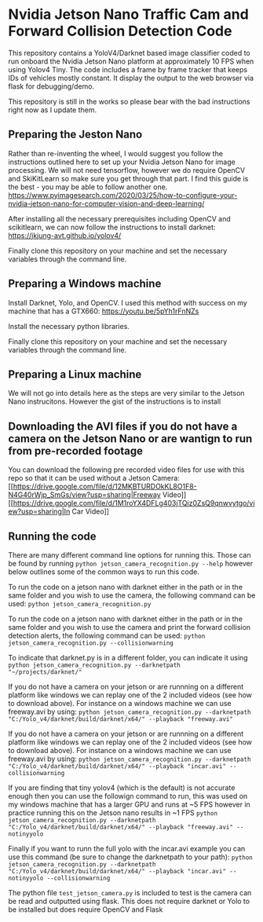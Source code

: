 # Nvidia Jetson Nano Traffic Cam and Forward Collision Detection Code

This repository contains a YoloV4/Darknet based image classifier coded to run onboard the Nvidia Jetson Nano platform at approximately 10 FPS when using Yolov4 Tiny. The code includes a frame by frame tracker that keeps IDs of vehicles mostly constant. It display the output to the web browser via flask for debugging/demo.

This repository is still in the works so please bear with the bad instructions right now as I update them.

## Preparing the Jeston Nano
Rather than re-inventing the wheel, I would suggest you follow the instructions outlined here to set up your Nvidia Jetson Nano for image processing. We will not need tensorflow, however we do require OpenCV and SkiKitLearn so make sure you get through that part. I find this guide is the best - you may be able to follow another one. https://www.pyimagesearch.com/2020/03/25/how-to-configure-your-nvidia-jetson-nano-for-computer-vision-and-deep-learning/

After installing all the necessary prerequisites including OpenCV and scikitlearn, we can now follow the instructions to install darknet:
https://jkjung-avt.github.io/yolov4/

Finally clone this repository on your machine and set the necessary variables through the command line. 

## Preparing a Windows machine
Install Darknet, Yolo, and OpenCV. I used this method with success on my machine that has a GTX660: https://youtu.be/5pYh1rFnNZs

Install the necessary python libraries.

Finally clone this repository on your machine and set the necessary variables through the command line.

## Preparing a Linux machine
We will not go into details here as the steps are very similar to the Jetson Nano instrucitons. However the gist of the instructions is to install 

## Downloading the AVI files if you do not have a camera on the Jetson Nano or are wantign to run from pre-recorded footage

You can download the following pre recorded video files for use with this repo so that it can be used without a Jetson Camera:
[[https://drive.google.com/file/d/12MKBTURDOkKL8O1F8-N4G40rWjp_SmGs/view?usp=sharing|Freeway Video]]
[[https://drive.google.com/file/d/1M1roYX4DFLg403jTQiz0ZsQ9qnwvytgo/view?usp=sharing|In Car Video]]

## Running the code
There are many different command line options for running this. Those can be found by running `python jetson_camera_recognition.py --help` however below outlines some of the common ways to run this code.

To run the code on a jetson nano with darknet either in the path or in the same folder and you wish to use the camera, the following command can be used: `python jetson_camera_recognition.py`

To run the code on a jetson nano with darknet either in the path or in the same folder and you wish to use the camera and print the forward collision detection alerts, the following command can be used: `python jetson_camera_recognition.py --collisionwarning`

To indicate that darknet.py is in a different folder, you can indicate it using `python jetson_camera_recognition.py --darknetpath "~/projects/darknet/"`

If you do not have a camera on your jetson or are runnning on a different platform like windows we can replay one of the 2 included videos (see how to download above). For instance on a windows machine we can use freeway.avi by using: `python jetson_camera_recognition.py --darknetpath "C:/Yolo_v4/darknet/build/darknet/x64/" --playback "freeway.avi"`
 
If you do not have a camera on your jetson or are runnning on a different platform like windows we can replay one of the 2 included videos (see how to download above). For instance on a windows machine we can use freeway.avi by using: `python jetson_camera_recognition.py --darknetpath "C:/Yolo_v4/darknet/build/darknet/x64/" --playback "incar.avi" --collisionwarning`
 
If you are finding that tiny yolov4 (which is the default) is not accurate enough then you can use the followign command to run, this was used on my windows machine that has a larger GPU and runs at ~5 FPS however in practice running this on the Jetson nano results in ~1 FPS `python jetson_camera_recognition.py --darknetpath "C:/Yolo_v4/darknet/build/darknet/x64/" --playback "freeway.avi" --notinyyolo`

Finally if you want to runn the full yolo with the incar.avi example you can use this command (be sure to change the darknetpath to your path): `python jetson_camera_recognition.py --darknetpath "C:/Yolo_v4/darknet/build/darknet/x64/" --playback "incar.avi" --notinyyolo --collisionwarning`

The python file `test_jetson_camera.py` is included to test is the camera can be read and outputted using flask. This does not require darknet or Yolo to be installed but does require OpenCV and Flask